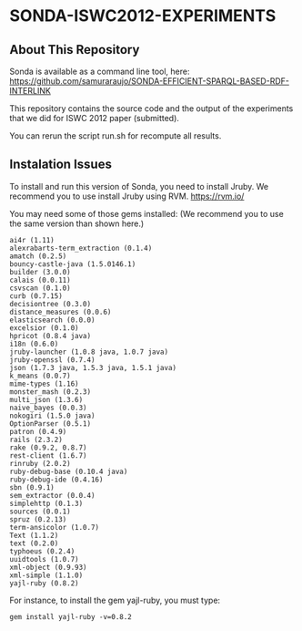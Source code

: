 SONDA-ISWC2012-EXPERIMENTS
==========================================
## About This Repository
Sonda is available as a command line tool, here:
https://github.com/samuraraujo/SONDA-EFFICIENT-SPARQL-BASED-RDF-INTERLINK

This repository contains the source code and the output of the experiments that we did for ISWC 2012 paper (submitted).

You can rerun the script run.sh for recompute all results.

## Instalation Issues
To install and run this version of Sonda, you need to install Jruby. We recommend you to use install Jruby using RVM.
https://rvm.io/

You may need some of those gems installed:
(We recommend you to use the same version than shown here.)

	ai4r (1.11)
	alexrabarts-term_extraction (0.1.4)
	amatch (0.2.5)
	bouncy-castle-java (1.5.0146.1)
	builder (3.0.0)
	calais (0.0.11)
	csvscan (0.1.0)
	curb (0.7.15)
	decisiontree (0.3.0)
	distance_measures (0.0.6)
	elasticsearch (0.0.0)
	excelsior (0.1.0)
	hpricot (0.8.4 java)
	i18n (0.6.0)
	jruby-launcher (1.0.8 java, 1.0.7 java)
	jruby-openssl (0.7.4)
	json (1.7.3 java, 1.5.3 java, 1.5.1 java)
	k_means (0.0.7)
	mime-types (1.16)
	monster_mash (0.2.3)
	multi_json (1.3.6)
	naive_bayes (0.0.3)
	nokogiri (1.5.0 java)
	OptionParser (0.5.1)
	patron (0.4.9)
	rails (2.3.2)
	rake (0.9.2, 0.8.7)
	rest-client (1.6.7)
	rinruby (2.0.2)
	ruby-debug-base (0.10.4 java)
	ruby-debug-ide (0.4.16)
	sbn (0.9.1)
	sem_extractor (0.0.4)
	simplehttp (0.1.3)
	sources (0.0.1)
	spruz (0.2.13)
	term-ansicolor (1.0.7)
	Text (1.1.2)
	text (0.2.0)
	typhoeus (0.2.4)
	uuidtools (1.0.7)
	xml-object (0.9.93)
	xml-simple (1.1.0)
	yajl-ruby (0.8.2)

For instance, to install the gem yajl-ruby, you must type: 

	gem install yajl-ruby -v=0.8.2

